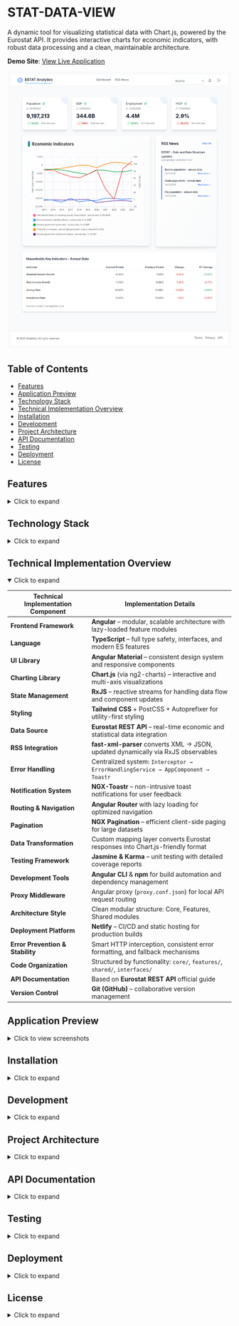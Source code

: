 # STAT-DATA-VIEW

A dynamic tool for visualizing statistical data with Chart.js, powered by the Eurostat API. It provides interactive charts for economic indicators, with robust data processing and a clean, maintainable architecture.

**Demo Site**: [View Live Application](https://stat-data-view.netlify.app/dashboard)

![Dashboard Page](screenshots/dashboard-with-data.png)

## Table of Contents

- [Features](#features)
- [Application Preview](#application-preview)
- [Technology Stack](#technology-stack)
- [Technical Implementation Overview](#technical-implementation-overview)
- [Installation](#installation)
- [Development](#development)
- [Project Architecture](#project-architecture)
- [API Documentation](#api-documentation)
- [Testing](#testing)
- [Deployment](#deployment)
- [License](#license)

## Features

<details>
<summary>Click to expand</summary>

### Data Visualization
- Multi-axis and interactive charts  
- Real-time statistical data from **Eurostat API**

### Data Processing
- API parameter handling, mapping layer, and data normalization  

### Global Error Handling
- Centralized system with smart interception  
- User-friendly notifications via **ngx-toastr**  

### RSS Feed Integration
- Real-time news updates (XML → JSON)  
- Reactive streams with RxJS, client-side pagination, search filtering  
  
 </details>
  

## Technology Stack

<details>
<summary>Click to expand</summary>

### Frontend
- Angular, TypeScript, Angular Material, Chart.js (ng2-charts), RxJS  
- Tailwind CSS for styling, NGX Pagination, NGX-Toastr  

### Development Tools
- Angular CLI, npm, Jasmine & Karma, PostCSS + Autoprefixer  

### External APIs
- Eurostat REST API for statistical data  
- RSS feeds for news integration  

</details>

## Technical Implementation Overview

<details open>
<summary>Click to expand</summary>


| **Technical Implementation Component** | **Implementation Details**                                                        |
| -------------------------------------- | --------------------------------------------------------------------------------- |
| **Frontend Framework**               | **Angular** – modular, scalable architecture with lazy-loaded feature modules     |
| **Language**                         | **TypeScript** – full type safety, interfaces, and modern ES features             |
| **UI Library**                       | **Angular Material** – consistent design system and responsive components         |
| **Charting Library**                 | **Chart.js** (via ng2-charts) – interactive and multi-axis visualizations         |
| **State Management**                 | **RxJS** – reactive streams for handling data flow and component updates          |
| **Styling**                          | **Tailwind CSS** + PostCSS + Autoprefixer for utility-first styling               |
| **Data Source**                      | **Eurostat REST API** – real-time economic and statistical data integration       |
| **RSS Integration**                  | **fast-xml-parser** converts XML → JSON, updated dynamically via RxJS observables |
| **Error Handling**                   | Centralized system: `Interceptor → ErrorHandlingService → AppComponent → Toastr`  |
| **Notification System**              | **NGX-Toastr** – non-intrusive toast notifications for user feedback              |
| **Routing & Navigation**             | **Angular Router** with lazy loading for optimized navigation                     |
| **Pagination**                       | **NGX Pagination** – efficient client-side paging for large datasets              |
| **Data Transformation**              | Custom mapping layer converts Eurostat responses into Chart.js-friendly format    |
| **Testing Framework**                | **Jasmine & Karma** – unit testing with detailed coverage reports                 |
| **Development Tools**                | **Angular CLI** & **npm** for build automation and dependency management          |
| **Proxy Middleware**                 | Angular proxy (`proxy.conf.json`) for local API request routing                   |
| **Architecture Style**               | Clean modular structure: Core, Features, Shared modules                           |
| **Deployment Platform**              | **Netlify** – CI/CD and static hosting for production builds                      |
| **Error Prevention & Stability**     | Smart HTTP interception, consistent error formatting, and fallback mechanisms     |
| **Code Organization**                | Structured by functionality: `core/`, `features/`, `shared/`, `interfaces/`       |
| **API Documentation**                | Based on **Eurostat REST API** official guide                                     |
| **Version Control**                  | **Git (GitHub)** – collaborative version management                               |

</details>


## Application Preview

<details>
<summary>Click to view screenshots</summary>

![Dashboard Page](screenshots/dashboard-with-data.png)
_Dashboard with statistical data visualization_

![RSS News Page](screenshots/rss-news.png)
_RSS news feed integration_

![404 Page](screenshots/page-not-found.png)
_Custom 404 error page_

</details>

## Installation

<details>
<summary>Click to expand</summary>

1. **Clone the repository**

```bash
git clone https://github.com/yourusername/stat-data-view.git
cd stat-data-view
```

2. **Install dependencies**

```bash
cd client
npm install
```

</details>

## Development

<details>
<summary>Click to expand</summary>

### Running the Development Server

From the project root:

```bash
npm start
```

This will start the Angular development server at `http://localhost:4200`

The application will automatically reload if you change any of the source files.

### API Proxy Configuration

All API requests from the frontend are automatically proxied through the Angular proxy configuration (`proxy.conf.json`).

**Example:**

```typescript
// In your Angular service
const response = await this.http.get("/api/rss-news");
```

This request is automatically forwarded to:

```
http://localhost:4200/api/rss-news
```

</details>

## Project Architecture

<details>
<summary>Click to expand</summary>

### High-Level Overview

The application follows Angular's best practices with a clear modular structure:

```
STAT-Data-View/
├── client/
│   └── src/
│       ├── app/
│       │   ├── core/          # Singleton services, guards
│       │   ├── features/      # Feature modules (lazy-loaded)
│       │   ├── shared/        # Reusable components
│       │   ├── interfaces/    # TypeScript interfaces
│       │   └── layout/        # Layout components
│       ├── assets/            # Static assets
│       └── environments/      # Environment configurations
```

### Module Structure

```
App Module
├── Core Module (singleton)
│   ├── Header
│   ├── Footer
│   ├── Page Not Found
│   ├── Config
│   ├── Interceptors
│   └── Services
├── Features Module
│   └── Source Data Module
│       ├── Chart
│       ├── Dashboard
│       ├── Data Table
│       ├── Metric Card
│       └── RSS News List
└── Shared Module
    ├── Custom Button
    ├── Pagination
    ├── Pipes
    ├── Recent Updates
    ├── RSS News
    ├── Select Menu
    ├── Sidebar
    ├── Search Box
    └── Utilities
```

### Data Flow

```
┌─────────────────────────────────────────────────┐
│              App Component                      │
└──────────────────┬──────────────────────────────┘
                   │
        ┌──────────┼──────────┐
        │          │          │
   ┌────▼───┐ ┌───▼────┐ ┌──▼─────┐
   │  Core  │ │Features│ │ Shared │
   │ Module │ │ Module │ │ Module │
   └────┬───┘ └───┬────┘ └──┬─────┘
        │         │          │
        │    ┌────▼─────┐    │
        │    │  Source  │    │
        │    │   Data   │◄───┤
        │    │  Module  │    │
        │    └────┬─────┘    │
        │         │          │
   ┌────▼─────────▼──────────▼────┐
   │        API Service            │
   └───────────────────────────────┘
```

### Architecture Principles

✅ **Modular Structure** - Clear separation of concerns  
✅ **Lazy Loading** - Feature modules loaded on demand  
✅ **Shared Components** - Reusable UI components  
✅ **Type Safety** - Full TypeScript coverage  
✅ **Reactive Programming** - RxJS for state management  
✅ **Clean Architecture** - Domain-driven design principles

</details>

## API Documentation

<details>
<summary>Click to expand</summary>

### Eurostat REST API

The application uses the EUROSTAT REST API for statistical data.

**Documentation:** [API Getting Started Guide](https://ec.europa.eu/eurostat/web/user-guides/data-browser/api-data-access/api-getting-started)

</details>

## Testing

<details>
<summary>Click to expand</summary>

### Unit Tests

Run unit tests with Karma:

```bash
npm test
```

### Code Coverage

Generate coverage report:

```bash
ng test --no-watch --code-coverage
```

Coverage reports are generated in `coverage/` directory.

**Test coverage:** **~70%** (detailed reports in coverage/ directory)

</details>

## Deployment

<details>
<summary>Click to expand</summary>

### Production Build

```bash
npm run build
```

### Deployment Options

#### Netlify (Current)

The application is deployed on Netlify: [stat-data-view.netlify.app](https://stat-data-view.netlify.app/dashboard)

</details>


## License

<details>
<summary>Click to expand</summary>
  
This work is licensed under the **Creative Commons Attribution-NonCommercial 4.0 International License**.

### You may:

- ✅ **Share** - Copy and redistribute the material in any medium or format
- ✅ **Adapt** - Remix, transform, and build upon the material

### Under the following terms:

- **Attribution** - You must give appropriate credit, provide a link to the license, and indicate if changes were made
- **NonCommercial** - You may not use the material for commercial purposes

No additional restrictions - You may not apply legal terms or technological measures that legally restrict others from doing anything the license permits.

For full license text, visit: [https://creativecommons.org/licenses/by-nc/4.0/](https://creativecommons.org/licenses/by-nc/4.0/)

---

**Made with ❤️ by Zlatozara Zlatkova**

_Last updated: September 2025_

</details>
